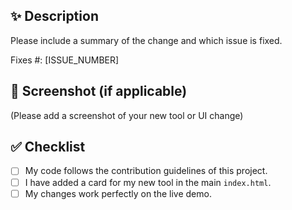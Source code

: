 ## ✨ Description

Please include a summary of the change and which issue is fixed.

Fixes #: [ISSUE_NUMBER]

## 📸 Screenshot (if applicable)

(Please add a screenshot of your new tool or UI change)

## ✅ Checklist
- [ ] My code follows the contribution guidelines of this project.
- [ ] I have added a card for my new tool in the main `index.html`.
- [ ] My changes work perfectly on the live demo.